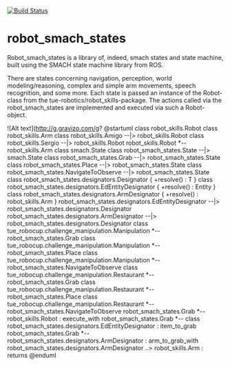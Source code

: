 [![Build Status](https://travis-ci.org/tue-robotics/robot_smach_states.svg?branch=master)](https://travis-ci.org/tue-robotics/robot_smach_states)

robot_smach_states
==================

Robot_smach_states is a library of, indeed, smach states and state machine, built using the SMACH state machine library from ROS.

There are states concerning navigation, perception, world modeling/reasoning, complex and simple arm movements, speech recognition, and some more.
Each state is passed an instance of the Robot-class from the tue-robotics/robot_skills-package.
The actions called via the robot_smach_states are implemented and executed via such a Robot-object. 

![Alt text](http://g.gravizo.com/g?
@startuml
class robot_skills.Robot
class robot_skills.Arm
class robot_skills.Amigo --|> robot_skills.Robot
class robot_skills.Sergio --|> robot_skills.Robot
robot_skills.Robot *-- robot_skills.Arm
class smach.State
class robot_smach_states.State --|> smach.State
class robot_smach_states.Grab --|> robot_smach_states.State
class robot_smach_states.Place --|> robot_smach_states.State
class robot_smach_states.NavigateToObserve --|> robot_smach_states.State
class robot_smach_states.designators.Designator {
    +resolve() : T
}
class robot_smach_states.designators.EdEntityDesignator {
    +resolve() : Entity
}
class robot_smach_states.designators.ArmDesignator {
    +resolve() : robot_skills.Arm
}
robot_smach_states.designators.EdEntityDesignator --|> robot_smach_states.designators.Designator
robot_smach_states.designators.ArmDesignator --|> robot_smach_states.designators.Designator
class tue_robocup.challenge_manipulation.Manipulation *-- robot_smach_states.Grab
class tue_robocup.challenge_manipulation.Manipulation *-- robot_smach_states.Place
class tue_robocup.challenge_manipulation.Manipulation *-- robot_smach_states.NavigateToObserve
class tue_robocup.challenge_manipulation.Restaurant *-- robot_smach_states.Grab
class tue_robocup.challenge_manipulation.Restaurant *-- robot_smach_states.Place
class tue_robocup.challenge_manipulation.Restaurant *-- robot_smach_states.NavigateToObserve
robot_smach_states.Grab *-- robot_skills.Robot : execute_with
robot_smach_states.Grab *-- class robot_smach_states.designators.EdEntityDesignator : item_to_grab
robot_smach_states.Grab *-- robot_smach_states.designators.ArmDesignator : arm_to_grab_with
robot_smach_states.designators.ArmDesignator ..> robot_skills.Arm : returns
@enduml